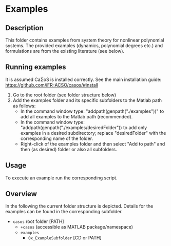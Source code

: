 # Examples


## Description
This folder contains examples from system theory for nonlinear polynomial systems. The provided examples (dynamics, polynomial degrees etc.) and formulations are 
from the existing literature (see below).

## Running examples

It is assumed CaΣoS is installed correctly. See the main installation guide: https://github.com/iFR-ACSO/casos/#install 
1. Go to the root folder (see folder structure below)
2. Add the examples folder and its specific subfolders to the Matlab path as follows:
    -   In the command window type: "addpath(genpath("./examples"))" to add all examples to the Matlab path (recommended).
    -   In the command window type: "addpath(genpath("./examples/desiredFolder")) to add only examples in a desired subdirectory; replace "desiredFolder" with the corresponding name of the folder.
    -   Right-click of the examples folder and then select "Add to path" and then (as desired) folder or also all subfolders.

## Usage
To execute an example run the corresponding script.

## Overview
In the following the current folder structure is depicted. Details for the examples can be found in the corresponding subfolder.
- `casos` root folder [PATH]
    - `+casos` (accessible as MATLAB package/namespace)
    - `examples` 
        - `0x_ExampleSubfolder`  [CD or PATH]

